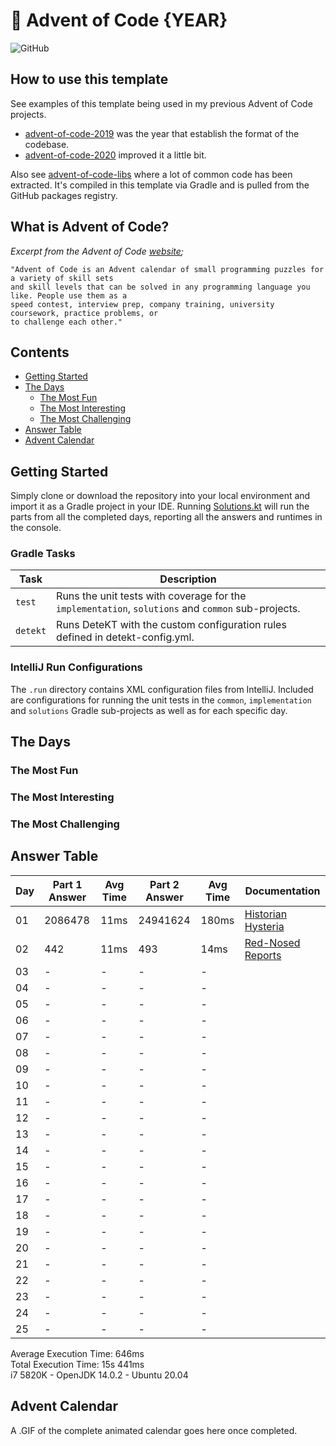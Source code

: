 # :christmas_tree: Advent of Code {YEAR}

![GitHub](https://img.shields.io/badge/stars-00%2F50-yellow)

## How to use this template
See examples of this template being used in my previous Advent of Code projects.
* [advent-of-code-2019](https://github.com/TomPlum/advent-of-code-2019) was the year that establish the format of the codebase.
* [advent-of-code-2020](https://github.com/TomPlum/advent-of-code-2019) improved it a little bit.

Also see [advent-of-code-libs](https://github.com/TomPlum/advent-of-code-libs) where a lot of common code has been extracted. It's compiled in this template
via Gradle and is pulled from the GitHub packages registry.

## What is Advent of Code?

_Excerpt from the Advent of Code [website](https://adventofcode.com/2020/about);_

    "Advent of Code is an Advent calendar of small programming puzzles for a variety of skill sets
    and skill levels that can be solved in any programming language you like. People use them as a
    speed contest, interview prep, company training, university coursework, practice problems, or
    to challenge each other."

## Contents
* [Getting Started](#getting-started)
* [The Days](#the-days)
    * [The Most Fun](#the-most-fun)
    * [The Most Interesting](#the-most-interesting)
    * [The Most Challenging](#the-most-challenging)
* [Answer Table](#answer-table)
* [Advent Calendar](#advent-calendar)

## Getting Started
Simply clone or download the repository into your local environment and import it as a Gradle project in your IDE.
Running [Solutions.kt](https://git.io/JII6v) will run the parts from all the completed days, reporting all the
answers and runtimes in the console.

### Gradle Tasks
| Task      | Description                                                                                        |
|-----------|----------------------------------------------------------------------------------------------------|
| `test`    | Runs the unit tests with coverage for the `implementation`, `solutions` and `common` sub-projects. |
| `detekt`  | Runs DeteKT with the custom configuration rules defined in detekt-config.yml.                      |

### IntelliJ Run Configurations
The `.run` directory contains XML configuration files from IntelliJ. Included are configurations for running the unit
tests in the `common`, `implementation` and `solutions` Gradle sub-projects as well as for each specific day.

## The Days

### The Most Fun
### The Most Interesting
### The Most Challenging

## Answer Table

| Day | Part 1 Answer | Avg Time | Part 2 Answer | Avg Time | Documentation                       |
|-----|---------------|----------|---------------|----------|-------------------------------------|
| 01  | 2086478       | 11ms     | 24941624      | 180ms    | [Historian Hysteria](docs/DAY01.MD) |
| 02  | 442           | 11ms     | 493           | 14ms     | [Red-Nosed Reports](docs/DAY02.MD)  |
| 03  | -             | -        | -             | -        | [](docs/DAY03.MD)                   |
| 04  | -             | -        | -             | -        | [](docs/DAY04.MD)                   |
| 05  | -             | -        | -             | -        | [](docs/DAY05.MD)                   |
| 06  | -             | -        | -             | -        | [](docs/DAY06.MD)                   |
| 07  | -             | -        | -             | -        | [](docs/DAY07.MD)                   |
| 08  | -             | -        | -             | -        | [](docs/DAY08.MD)                   |
| 09  | -             | -        | -             | -        | [](docs/DAY09.MD)                   |
| 10  | -             | -        | -             | -        | [](docs/DAY10.MD)                   |
| 11  | -             | -        | -             | -        | [](docs/DAY11.MD)                   |
| 12  | -             | -        | -             | -        | [](docs/DAY12.MD)                   |
| 13  | -             | -        | -             | -        | [](docs/DAY13.MD)                   |
| 14  | -             | -        | -             | -        | [](docs/DAY14.MD)                   |
| 15  | -             | -        | -             | -        | [](docs/DAY15.MD)                   |
| 16  | -             | -        | -             | -        | [](docs/DAY16.MD)                   |
| 17  | -             | -        | -             | -        | [](docs/DAY17.MD)                   |
| 18  | -             | -        | -             | -        | [](docs/DAY18.MD)                   |
| 19  | -             | -        | -             | -        | [](docs/DAY19.MD)                   |
| 20  | -             | -        | -             | -        | [](docs/DAY20.MD)                   |
| 21  | -             | -        | -             | -        | [](docs/DAY21.MD)                   |
| 22  | -             | -        | -             | -        | [](docs/DAY22.MD)                   |
| 23  | -             | -        | -             | -        | [](docs/DAY23.MD)                   |
| 24  | -             | -        | -             | -        | [](docs/DAY24.MD)                   |
| 25  | -             | -        | -             | -        | [](docs/DAY25.MD)                   |

Average Execution Time: 646ms \
Total Execution Time: 15s 441ms \
i7 5820K - OpenJDK 14.0.2 - Ubuntu 20.04

## Advent Calendar
A .GIF of the complete animated calendar goes here once completed.